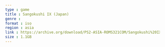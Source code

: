 ```yaml
---
type : game
title : Sangokushi IX (Japan)
genre : 
format : iso
region : asia
link : https://archive.org/download/PS2-ASIA-ROMS321COM/Sangokushi%20IX%20%28Japan%29.7z
size : 1.1GB
---
```

